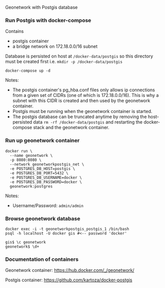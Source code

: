 
Geonetwork with Postgis database

### Run Postgis with docker-compose 
Contains
- postgis container
- a bridge network on 172.18.0.0/16 subnet

Database is persisted on host at `/docker-data/postgis` so this directory must be created first i.e. `mkdir -p /docker-data/postgis`

```
docker-compose up -d 
```

Notes:
- The postgis container's pg_hba.conf files only allows ip connections from a given set of CIDRs (one of which is 172.18.0.0/16). This is why a subnet with this CIDR is created and then used by the geonetwork container.
- Postgis must be running when the geonetwork container is started.
- The postgis database can be truncated anytime by removing the host-persisted data `rm -rf /docker-data/postgis` and restarting the docker-compose stack and the geonetwork container.

### Run up geonetwork container 

```
docker run \
  --name geonetwork \
  -p 8080:8080 \
  --network geonetworkpostgis_net \
  -e POSTGRES_DB_HOST=postgis \
  -e POSTGRES_DB_PORT=5432 \
  -e POSTGRES_DB_USERNAME=docker \
  -e POSTGRES_DB_PASSWORD=docker \
  geonetwork:postgres
```

Notes:
- Username/Password: `admin/admin`


### Browse geonetwork database

```
docker exec -i -t geonetworkpostgis_postgis_1 /bin/bash
psql -h localhost -U docker gis #<-- password 'docker'

gis$ \c geonetwork
geonetwork$ \d+

```

### Documentation of containers

Geonetwork container:
https://hub.docker.com/_/geonetwork/

Postgis container:
https://github.com/kartoza/docker-postgis


